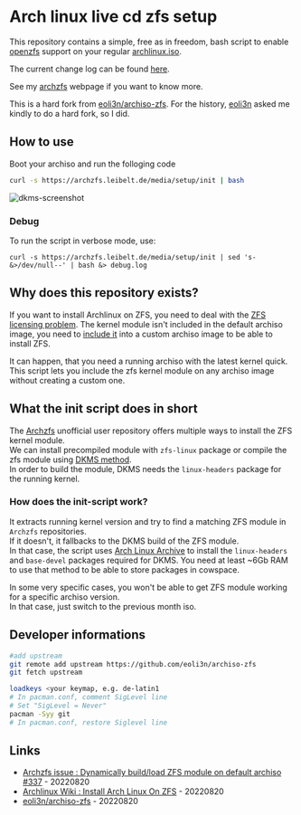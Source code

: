 # Arch linux live cd zfs setup

This repository contains a simple, free as in freedom, bash script to enable [openzfs](https://openzfs.org/) support on your regular [archlinux.iso](https://archlinux.org/download/).

The current change log can be found [here](CHANGELOG).

See my [archzfs](https://archzfs.leibelt.de/) webpage if you want to know more.

This is a hard fork from [eoli3n/archiso-zfs](https://github.com/eoli3n/archiso-zfs). For the history, [eoli3n](https://github.com/eoli3n/archiso-zfs/pull/11) asked me kindly to do a hard fork, so I did.

## How to use

Boot your archiso and run the folloging code

```sh
curl -s https://archzfs.leibelt.de/media/setup/init | bash
```

![dkms-screenshot](./screenshot.png)

### Debug

To run the script in verbose mode, use:
```
curl -s https://archzfs.leibelt.de/media/setup/init | sed 's- &>/dev/null--' | bash &> debug.log
```

## Why does this repository exists?

If you want to install Archlinux on ZFS, you need to deal with the [ZFS licensing problem](https://wiki.archlinux.org/index.php/ZFS). The kernel module isn't included in the default archiso image, you need to [include it](https://wiki.archlinux.org/index.php/ZFS#Embed_the_archzfs_packages_into_an_archiso) into a custom archiso image to be able to install ZFS.

It can happen, that you need a running archiso with the latest kernel quick.   
This script lets you include the zfs kernel module on any archiso image without creating a custom one.

## What the init script does in short

The [Archzfs](https://github.com/archzfs/archzfs/wiki) unofficial user repository offers multiple ways to install the ZFS kernel module.  
We can install precompiled module with ``zfs-linux`` package or compile the zfs module using [DKMS method](https://wiki.archlinux.org/index.php/ZFS#DKMS).  
In order to build the module, DKMS needs the ``linux-headers`` package for the running kernel.

### How does the init-script work?

It extracts running kernel version and try to find a matching ZFS module in ``Archzfs`` repositories.   
If it doesn't, it fallbacks to the DKMS build of the ZFS module.   
In that case, the script uses [Arch Linux Archive](https://wiki.archlinux.org/index.php/Arch_Linux_Archive#How_to_restore_all_packages_to_a_specific_date) to install the ``linux-headers`` and ``base-devel`` packages required for DKMS. You need at least ~6Gb RAM to use that method to be able to store packages in cowspace.   

In some very specific cases, you won't be able to get ZFS module working for a specific archiso version.  
In that case, just switch to the previous month iso.

## Developer informations

```bash
#add upstream
git remote add upstream https://github.com/eoli3n/archiso-zfs
git fetch upstream

loadkeys <your keymap, e.g. de-latin1
# In pacman.conf, comment SigLevel line
# Set "SigLevel = Never"
pacman -Syy git
# In pacman.conf, restore Siglevel line
```

## Links

* [Archzfs issue : Dynamically build/load ZFS module on default archiso #337](https://github.com/archzfs/archzfs/issues/337) - 20220820
* [Archlinux Wiki : Install Arch Linux On ZFS](https://wiki.archlinux.org/index.php/Install_Arch_Linux_on_ZFS#Get_ZFS_module_on_archiso_system) - 20220820
* [eoli3n/archiso-zfs](https://github.com/eoli3n/archiso-zfs) - 20220820

